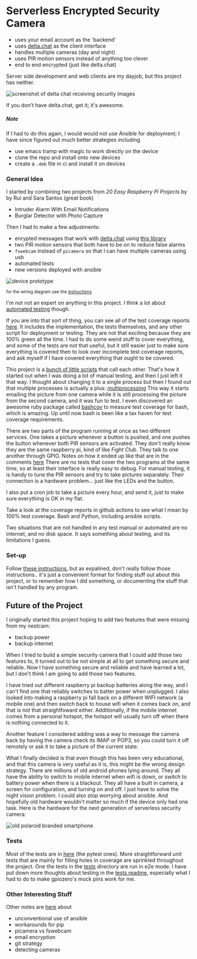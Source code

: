# Serverless Encrypted Security Camera
- uses your email account as the 'backend'
- uses [delta.chat](https://delta.chat) as the client interface
- handles multiple cameras (day and night)
- uses PIR motion sensors instead of anything too clever
- end to end encrypted (just like delta.chat)

Server side development and web clients are my dayjob, but this project has
neither.

![screenshot of delta chat receiving security images](./docs/Screenshot.png)

If you don't have delta.chat, get it; it's awesome.

##### Note

If I had to do this again, I would would not use Ansible for deployment; I have
since figured out much better strategies including
* use emacs tramp with magic to work directly on the device
* clone the repo and install onto new devices
* create a `.deb` file in ci and install it on devices

### General Idea

I started by combining two projects from _20 Easy Raspberry Pi Projects_ by
by Rui and Sara Santos (great book)
- Intruder Alarm With Email Notifications
- Burglar Detector with Photo Capture

Then I had to make a few adjustments:
- enrypted messages that work with [delta.chat](https://delta.chat)
using [this library](https://github.com/juga0/pyac)
- two PIR motion sensors that both have to be on to reduce false alarms
- `fswebcam` instead of `picamera` so that I can have multiple cameras using
usb
- automated tests
- new versions deployed with ansible

![device prototype](./docs/real-device.jpg)

<sub>for the wiring diagram see the [instructions](./docs/preparation.md)</sub>

I'm not not an expert on anything in this project. I think a lot about
[automated testing](./tests) though.

If you are into that sort of thing, you can see all of the test coverage reports
[here](https://alex028502.github.io/serverless-security/). It includes the
implementation, the tests themselves, and any other script for deployment or
testing. They are not that exciting because they are 100% green all the time.
I had to do some weird stuff to cover everything, and some of the tests are not
that useful, but it still easier just to make sure everything is covered then
to look over incomplete test coverage reports, and ask myself if I have
covered everything that ought to be covered.

This project is a [bunch of little scripts](./package) that call each other.
That's how it started out when I was doing a lot of manual testing, and then I
just left it that way.  I thought about changing it to a single process but then
I found out that multiple processes is actually a plus:
[multiprocessing](https://docs.python.org/3/library/multiprocessing.html)
This way it starts emailing the picture from one camera while it is still
processing the picture from the second camera, and it was fun to test.
I even discovered an awesome ruby package called
[bashcov](https://github.com/infertux/bashcov) to measure test coverage for
bash, which is amazing. Up until now bash is been like a tax haven for test
coverage requirements.

There are two parts of the program running at once as two different
services.  One takes a picture whenever a button is pushed, and one pushes the
button whenever both PIR sensors are activated. They don't really know they
are the same raspberry pi, kind of like _Fight Club_. They talk to one another
through GPIO.  Notes on how it ended up like that are in the comments
[here](package/sensor.py) There are no tests that cover the two programs at the
same time, so at least their interface is really easy to debug.  For manual
testing, it is handy to tune the PIR sensors and try to take pictures
separately. Their connection is a hardware problem... just like the LEDs and
the button.

I also put a cron job to take a picture every hour, and send it, just to make
sure everything is OK in my flat.

Take a look at the coverage reports in github actions to see what I mean by
100% test coverage.  Bash and Python, including ansible scripts.

Two situations that are not handled in any test manual or automated are
no internet, and no disk space. It says something about testing, and its
limitations I guess.

### Set-up

Follow [these instructions](./docs/preparation.md), but as expalined, don't
really follow those instructions.. it's just a convenient format for finding
stuff out about this project, or to remember how I did something, or documenting
the stuff that isn't handled by any program.

## Future of the Project

I originally started this project hoping to add two features that were missing
from my nestcam:
* backup power
* backup internet

When I tried to build a simple security camera that I could add those two
features to, it turned out to be not simple at all to get something secure and
reliable. Now I have something secure and reliable and have learned a lot, but
I don't think I am going to add those two features.

I have tried out different raspberry pi backup batteries along the way, and I
can't find one that reliably switches to batter power when unplugged. I also
looked into making a raspberry pi fall back on a different WIFI network
(a mobile one) and then switch back to house wifi when it comes back on, and
that is not that straightfoward either.  Additionally, if the mobile internet
comes from a personal hotspot, the hotspot will usually turn off when there is
nothing connected to it.

Another feature I considered adding was a way to message the camera back by
having the camera check its IMAP or POP3, so you could turn it off remotely
or ask it to take a picture of the current state.

What I finally decided is that even though this has been very educational, and
that this camera is very useful as it is, this might be the wrong design
strategy. There are millions of old android phones lying around. They all have
the ability to switch to mobile internet when wifi is down, or switch to
battery power when there is a blackout. They all have a built in camera, a
screen for configuration, and turning on and off. I just have to solve the
night vision problem. I could also stop worrying about ansible. And hopefully
old hardware wouldn't matter so much if the device only had one task. Here is
the hardware for the next generation of serverless security camera:

![old polaroid branded smartphone](./docs/old-phone.jpg)

### Tests

Most of the tests are in [here](./tests) (the pytest ones). More
straightforward unit tests that are mainly for filling holes in coverage are
sprinkled throughout the project. One the tests in the [tests](./tests)
directory are run in e2e mode. I have put down more thoughts about testing in
the [tests readme](./tests/readme.md), especially what I had to do to make
gpiozero's mock pins work for me.

### Other Interesting Stuff

Other notes are [here](docs/notes.md) about
* unconventional use of ansible
* workarounds for pip
* picamera vs fswebcam
* email encryption
* git strategy
* detecting cameras
